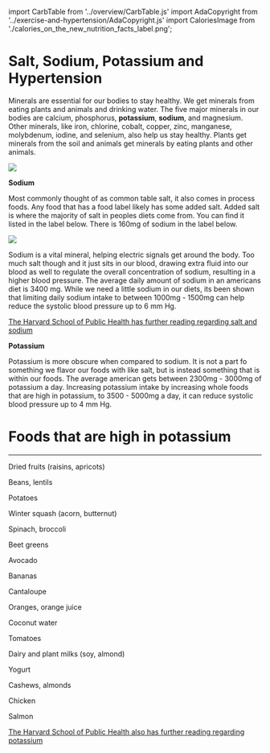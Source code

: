 import CarbTable from '../overview/CarbTable.js'
import AdaCopyright from '../exercise-and-hypertension/AdaCopyright.js'
import CaloriesImage from './calories_on_the_new_nutrition_facts_label.png';

# Salt, Sodium, Potassium and Hypertension

Minerals are essential for our bodies to stay healthy. We get minerals from eating plants and animals and drinking water. The five major minerals in our bodies are calcium, phosphorus, **potassium**, **sodium**, and magnesium. Other minerals, like iron, chlorine, cobalt, copper, zinc, manganese, molybdenum, iodine, and selenium, also help us stay healthy. Plants get minerals from the soil and animals get minerals by eating plants and other animals.

![](https://health.clevelandclinic.org/wp-content/uploads/sites/3/2022/02/TooMuchSodiuml-1051727580-770x533-1-650x428.jpg)

**Sodium**

Most commonly thought of as common table salt, it also comes in process foods. Any food that has a food label likely has some added salt. Added salt is where the majority of salt in peoples diets come from. You can find it listed in the label below. There is 160mg of sodium in the label below.

<img src={CaloriesImage} />

Sodium is a vital mineral, helping electric signals get around the body. Too much salt though and it just sits in our blood, drawing extra fluid into our blood as well to regulate the overall concentration of sodium, resulting in a higher blood pressure. The average daily amount of sodium in an americans diet is 3400 mg.  While we need a little sodium in our diets, its been shown that limiting daily sodium intake to between 1000mg - 1500mg can help reduce the systolic blood pressure up to 6 mm Hg.

[The Harvard School of Public Health has further reading regarding salt and sodium](https://www.hsph.harvard.edu/nutritionsource/salt-and-sodium/)

**Potassium**

Potassium is more obscure when compared to sodium. It is not a part fo something we flavor our foods with like salt, but is instead something that is within our foods. The average american gets between 2300mg - 3000mg of potassium a day. Increasing potassium intake by increasing whole foods that are high in potassium, to 3500 - 5000mg a day, it can reduce systolic blood pressure up to 4 mm Hg.

<CarbTable>
  <div>
    <h1>
      Foods that are high in potassium
    </h1>
    <hr/>
      <p>Dried fruits (raisins, apricots) </p>
      <p>Beans, lentils </p>
      <p>Potatoes </p>
      <p>Winter squash (acorn, butternut) </p>
      <p>Spinach, broccoli </p>
     <p> Beet greens </p>
      <p>Avocado </p>
      <p>Bananas </p>
     <p> Cantaloupe </p>
     <p> Oranges, orange juice </p>
     <p> Coconut water </p>
     <p> Tomatoes </p>
     <p> Dairy and plant milks (soy, almond) </p>
     <p> Yogurt </p>
      <p>Cashews, almonds </p>
     <p> Chicken </p>
     <p> Salmon    </p>
  </div>
</CarbTable>

  [The Harvard School of Public Health also has further reading regarding potassium](https://www.hsph.harvard.edu/nutritionsource/potassium/)